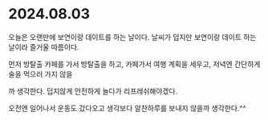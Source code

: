 # 2024.08.03

오늘은 오랜만에 보연이랑 데이트를 하는 날이다. 날씨가 덥지만 보연이랑 데이트 하는 날이라 즐거울 따름이다.

먼저 방탈출 카페를 가서 방탈출을 하고, 카페가서 여행 계획을 세우고, 저녁엔 간단하게 술을 먹으러 가지 않을

까 생각한다. 덥지않게 안전하게 놀다가 리프레쉬해야겠다.&#x20;

오전엔 일어나서 운동도 갔다오고 생각보다 알찬하루를 보내지 않을까 생각한다.^^
